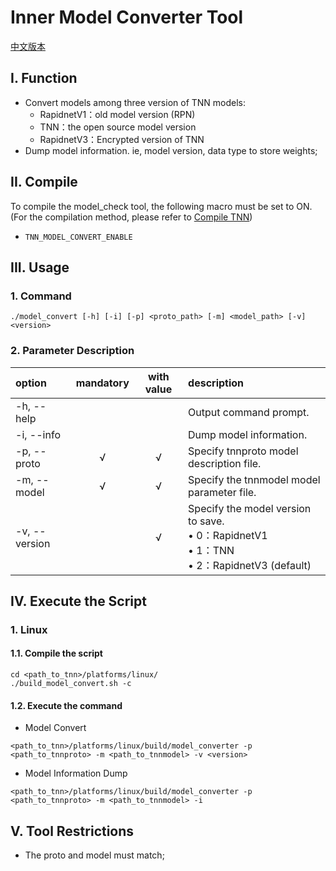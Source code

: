 # Inner Model Converter Tool

[中文版本](../../cn/user/model_converter.md)

## I. Function
+ Convert models among three version of TNN models:
    + RapidnetV1：old model version (RPN)
    + TNN：the open source model version 
    + RapidnetV3：Encrypted version of TNN
+ Dump model information. ie, model version, data type to store weights;

## II. Compile
To compile the model_check tool, the following macro must be set to ON. (For the compilation method, please refer to [Compile TNN](../user/compile_en.md))
* `TNN_MODEL_CONVERT_ENABLE`  

## III. Usage
### 1. Command
```
./model_convert [-h] [-i] [-p] <proto_path> [-m] <model_path> [-v] <version>
```
### 2. Parameter Description
|option           |mandatory|with value |description                              |  
|:------------------|:------:|:-----:|:-------------------------------------------|  
|-h, --help         |        |       |Output command prompt.                      |  
|-i, --info         |        |       |Dump model information.                     |   
|-p, --proto        |&radic; |&radic;|Specify tnnproto model description file.                   |   
|-m, --model        |&radic; |&radic;|Specify the tnnmodel model parameter file.                   |  
|-v, --version      |        |&radic;|Specify the model version to save.<br>&bull; 0：RapidnetV1 <br>&bull; 1：TNN <br>&bull; 2：RapidnetV3 (default)| 

## IV. Execute the Script
### 1. Linux
#### 1.1. Compile the script
```
cd <path_to_tnn>/platforms/linux/
./build_model_convert.sh -c
```
#### 1.2. Execute the command
+ Model Convert
```
<path_to_tnn>/platforms/linux/build/model_converter -p <path_to_tnnproto> -m <path_to_tnnmodel> -v <version>
```
+ Model Information Dump
```
<path_to_tnn>/platforms/linux/build/model_converter -p <path_to_tnnproto> -m <path_to_tnnmodel> -i
```

## V. Tool Restrictions
* The proto and model must match;
